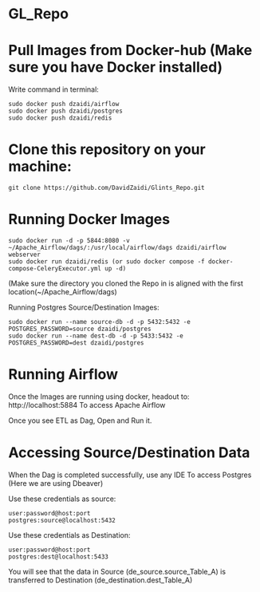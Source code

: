 # GL_Repo

# Pull Images from Docker-hub (Make sure you have Docker installed)

Write command in terminal:

	sudo docker push dzaidi/airflow
	sudo docker push dzaidi/postgres
	sudo docker push dzaidi/redis

# Clone this repository on your machine:
	git clone https://github.com/DavidZaidi/Glints_Repo.git

# Running Docker Images

	sudo docker run -d -p 5844:8080 -v ~/Apache_Airflow/dags/:/usr/local/airflow/dags dzaidi/airflow webserver 
	sudo docker run dzaidi/redis (or sudo docker compose -f docker-compose-CeleryExecutor.yml up -d)

(Make sure the directory you cloned the Repo in is aligned with the first location(~/Apache_Airflow/dags)

Running Postgres Source/Destination Images:

	sudo docker run --name source-db -d -p 5432:5432 -e POSTGRES_PASSWORD=source dzaidi/postgres
	sudo docker run --name dest-db -d -p 5433:5432 -e POSTGRES_PASSWORD=dest dzaidi/postgres

# Running Airflow

Once the Images are running using docker, headout to:
	http://localhost:5884 To access Apache Airflow
	
Once you see ETL as Dag, Open and Run it.

# Accessing Source/Destination Data

When the Dag is completed successfully, use any IDE To access Postgres (Here we are using Dbeaver)

Use these credentials as source:
	
	user:password@host:port
	postgres:source@localhost:5432
	
Use these credentials as Destination:		

	user:password@host:port
	postgres:dest@localhost:5433


You will see that the data in Source (de_source.source_Table_A) is transferred to Destination (de_destination.dest_Table_A)


